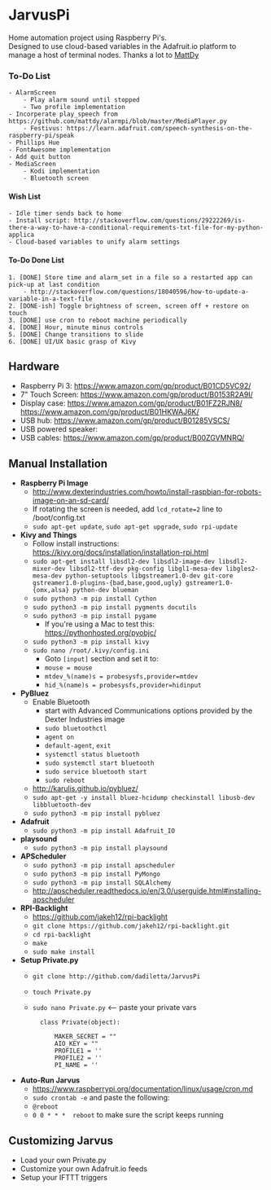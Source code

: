 # JarvusPi

Home automation project using Raspberry Pi's.  
Designed to use cloud-based variables in the Adafruit.io platform to manage a host of terminal nodes.
Thanks a lot to [MattDy](https://github.com/mattdy/alarmpi/)

### To-Do List
    - AlarmScreen
        - Play alarm sound until stopped
        - Two profile implementation
    - Incorperate play_speech from https://github.com/mattdy/alarmpi/blob/master/MediaPlayer.py 
        - Festivus: https://learn.adafruit.com/speech-synthesis-on-the-raspberry-pi/speak
    - Phillips Hue
    - FontAwesome implementation
    - Add quit button
    - MediaScreen
        - Kodi implementation
        - Bluetooth screen
    
#### Wish List
    - Idle timer sends back to home
    - Install script: http://stackoverflow.com/questions/29222269/is-there-a-way-to-have-a-conditional-requirements-txt-file-for-my-python-applica
    - Cloud-based variables to unify alarm settings
    
#### To-Do Done List
    1. [DONE] Store time and alarm_set in a file so a restarted app can pick-up at last condition
        - http://stackoverflow.com/questions/18040596/how-to-update-a-variable-in-a-text-file
    2. [DONE-ish] Toggle brightness of screen, screen off + restore on touch
    3. [DONE] use cron to reboot machine periodically
    4. [DONE] Hour, minute minus controls
    5. [DONE] Change transitions to slide
    6. [DONE] UI/UX basic grasp of Kivy 

## Hardware

- Raspberry Pi 3: https://www.amazon.com/gp/product/B01CD5VC92/
- 7" Touch Screen: https://www.amazon.com/gp/product/B0153R2A9I/
- Display case: https://www.amazon.com/gp/product/B01FZ2RJN8/
                https://www.amazon.com/gp/product/B01HKWAJ6K/
- USB hub: https://www.amazon.com/gp/product/B01285VSCS/
- USB powered speaker: 
- USB cables: https://www.amazon.com/gp/product/B00ZGVMNRQ/


## Manual Installation

- **Raspberry Pi Image**
    - http://www.dexterindustries.com/howto/install-raspbian-for-robots-image-on-an-sd-card/
    - If rotating the screen is needed, add `lcd_rotate=2` line to /boot/config.txt
    - `sudo apt-get update`, `sudo apt-get upgrade`, `sudo rpi-update`
- **Kivy and Things**
    - Follow install instructions: https://kivy.org/docs/installation/installation-rpi.html
    - `sudo apt-get install libsdl2-dev libsdl2-image-dev libsdl2-mixer-dev libsdl2-ttf-dev pkg-config libgl1-mesa-dev libgles2-mesa-dev python-setuptools libgstreamer1.0-dev git-core gstreamer1.0-plugins-{bad,base,good,ugly} gstreamer1.0-{omx,alsa} python-dev blueman`
    - `sudo python3 -m pip install Cython`
    - `sudo python3 -m pip install pygments docutils`
    - `sudo python3 -m pip install pygame`
        - If you're using a Mac to test this: https://pythonhosted.org/pyobjc/
    - `sudo python3 -m pip install kivy`
    - `sudo nano /root/.kivy/config.ini`
        - Goto `[input]` section and set it to:
        - `mouse = mouse`
        - `mtdev_%(name)s = probesysfs,provider=mtdev`
        - `hid_%(name)s = probesysfs,provider=hidinput`
- **PyBluez**
    - Enable Bluetooth 
        - start with Advanced Communications options provided by the Dexter Industries image
        - `sudo bluetoothctl`
        - `agent on`
        - `default-agent`, `exit`
        - `systemctl status bluetooth`
        - `sudo systemctl start bluetooth`
        - `sudo service bluetooth start`
        - `sudo reboot`
    - http://karulis.github.io/pybluez/
    - `sudo apt-get -y install bluez-hcidump checkinstall libusb-dev libbluetooth-dev`
    - `sudo python3 -m pip install pybluez`
- **Adafruit**
    - `sudo python3 -m pip install Adafruit_IO`
- **playsound**
    - `sudo python3 -m pip install playsound`
- **APScheduler**
    - `sudo python3 -m pip install apscheduler`
    - `sudo python3 -m pip install PyMongo`
    - `sudo python3 -m pip install SQLAlchemy`
    - http://apscheduler.readthedocs.io/en/3.0/userguide.html#installing-apscheduler
- **RPI-Backlight**
    - https://github.com/jakeh12/rpi-backlight
    - `git clone https://github.com/jakeh12/rpi-backlight.git`
    - `cd rpi-backlight`
    - `make`
    - `sudo make install`
- **Setup Private.py**
    - `git clone http://github.com/dadiletta/JarvusPi`
    - `touch Private.py`
    - `sudo nano Private.py`  <-- paste your private vars
        
            class Private(object):
            
                MAKER_SECRET = ""
                AIO_KEY = ""
                PROFILE1 = ''
                PROFILE2 = ''
                PI_NAME = ''

- **Auto-Run Jarvus**
    - https://www.raspberrypi.org/documentation/linux/usage/cron.md
    - `sudo crontab -e` and paste the following:
    - `@reboot `
    - `0 0 * * *  reboot` to make sure the script keeps running

## Customizing Jarvus

   - Load your own Private.py
   - Customize your own Adafruit.io feeds
   - Setup your IFTTT triggers